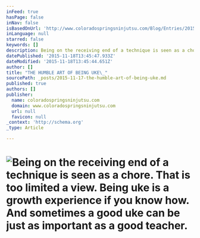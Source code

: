 ```yaml
---
inFeed: true
hasPage: false
inNav: false
isBasedOnUrl: 'http://www.coloradospringsninjutsu.com/Blog/Entries/2015/10/23_The_Humble_Art_of_Being_Uke.html'
inLanguage: null
starred: false
keywords: []
description: Being on the receiving end of a technique is seen as a chore. That is too limited a view. Being uke is a growth experience if you know how. And sometimes a good uke can be just as important as a good teacher.
datePublished: '2015-11-18T13:45:47.933Z'
dateModified: '2015-11-18T13:45:44.651Z'
author: []
title: "THE HUMBLE ART OF BEING UKE\_"
sourcePath: _posts/2015-11-17-the-humble-art-of-being-uke.md
published: true
authors: []
publisher:
  name: coloradospringsninjutsu.com
  domain: www.coloradospringsninjutsu.com
  url: null
  favicon: null
_context: 'http://schema.org'
_type: Article

---
```

# ![Being on the receiving end of a technique is seen as a chore. That is too limited a view. Being uke is a growth experience if you know how. And sometimes a good uke can be just as important as a good teacher.](https://the-grid-user-content.s3-us-west-2.amazonaws.com/d279389e-ef03-4f0d-bd2e-6aa36385efee.png)